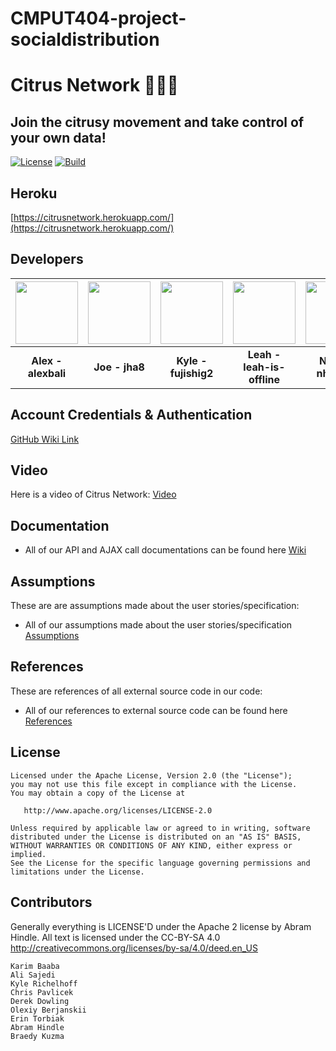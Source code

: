 # CMPUT404-project-socialdistribution
# Citrus Network 🍋🍋🍋
## Join the citrusy movement and take control of your own data!
[![License](https://img.shields.io/badge/License-Apache%202.0-blue.svg)](https://opensource.org/licenses/Apache-2.0)
[![Build](https://github.com/CMPUT404W21H02-Project/CMPUT404-project-socialdistribution/actions/workflows/python-package.yml/badge.svg)](https://github.com/CMPUT404W21H02-Project/CMPUT404-project-socialdistribution/actions/workflows/python-package.yml)

## Heroku
[https://citrusnetwork.herokuapp.com/](https://citrusnetwork.herokuapp.com/)

## Developers
| <img src="https://avatars.githubusercontent.com/u/64504699?v=4" width="100" /> | <img src="https://avatars.githubusercontent.com/u/42952573?s=400&v=4" width="100" /> | <img src="https://avatars.githubusercontent.com/u/47231346?v=4" width="100" /> | <img src="https://avatars.githubusercontent.com/u/59579748?v=4" width="100" /> | <img src="https://avatars.githubusercontent.com/u/44980447?v=4" width="100" /> |
| :---:   | :---: | :---: | :---: |  :---: |                                   
| **Alex - alexbali** | **Joe - jha8** | **Kyle - fujishig2** | **Leah - leah-is-offline** | **Nhan - nhtnhan** | 

## Account Credentials & Authentication
[GitHub Wiki Link](https://github.com/CMPUT404W21H02-Project/CMPUT404-project-socialdistribution/wiki/Account-Credentials-&-Authentication)

## Video
Here is a video of Citrus Network:
[Video](https://www.youtube.com/watch?v=oQ2qlLydUJ4)

## Documentation

* All of our API and AJAX call documentations can be found here [Wiki](https://github.com/CMPUT404W21H02-Project/CMPUT404-project-socialdistribution/wiki)

## Assumptions
These are are assumptions made about the user stories/specification:
* All of our assumptions made about the user stories/specification [Assumptions](https://github.com/CMPUT404W21H02-Project/CMPUT404-project-socialdistribution/wiki/Assumptions)

## References
These are references of all external source code in our code:
* All of our references to external source code can be found here [References](https://github.com/CMPUT404W21H02-Project/CMPUT404-project-socialdistribution/wiki/References)

## License
```
Licensed under the Apache License, Version 2.0 (the "License");
you may not use this file except in compliance with the License.
You may obtain a copy of the License at

   http://www.apache.org/licenses/LICENSE-2.0

Unless required by applicable law or agreed to in writing, software
distributed under the License is distributed on an "AS IS" BASIS,
WITHOUT WARRANTIES OR CONDITIONS OF ANY KIND, either express or implied.
See the License for the specific language governing permissions and
limitations under the License.
```

## Contributors
Generally everything is LICENSE'D under the Apache 2 license by Abram Hindle.
All text is licensed under the CC-BY-SA 4.0 http://creativecommons.org/licenses/by-sa/4.0/deed.en_US

```
Karim Baaba
Ali Sajedi
Kyle Richelhoff
Chris Pavlicek
Derek Dowling
Olexiy Berjanskii
Erin Torbiak
Abram Hindle
Braedy Kuzma
```
